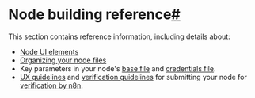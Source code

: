 [](https://github.com/n8n-io/n8n-docs/edit/main/docs/integrations/creating-nodes/build/reference/index.md "Edit this page")

# Node building reference[#](#node-building-reference "Permanent link")

This section contains reference information, including details about:

*   [Node UI elements](ui-elements/)
*   [Organizing your node files](node-file-structure/)
*   Key parameters in your node's [base file](node-base-files/) and [credentials file](credentials-files/).
*   [UX guidelines](ux-guidelines/) and [verification guidelines](verification-guidelines/) for submitting your node for [verification by n8n](../../../community-nodes/installation/verified-install/).